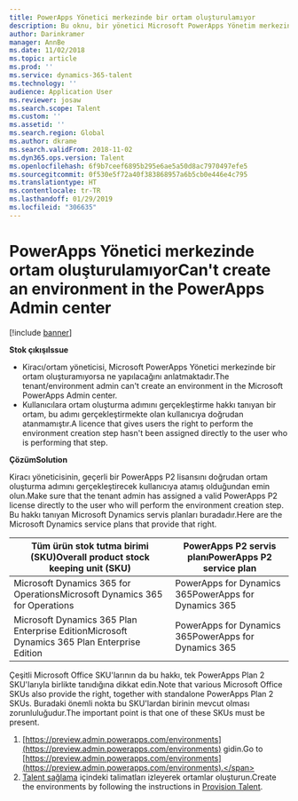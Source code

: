```yaml
---
title: PowerApps Yönetici merkezinde bir ortam oluşturulamıyor
description: Bu oknu, bir yönetici Microsoft PowerApps Yönetim merkezinde bir ortam oluşturamıyorsa ne yapılacağını anlatmaktadır.
author: Darinkramer
manager: AnnBe
ms.date: 11/02/2018
ms.topic: article
ms.prod: ''
ms.service: dynamics-365-talent
ms.technology: ''
audience: Application User
ms.reviewer: josaw
ms.search.scope: Talent
ms.custom: ''
ms.assetid: ''
ms.search.region: Global
ms.author: dkrame
ms.search.validFrom: 2018-11-02
ms.dyn365.ops.version: Talent
ms.openlocfilehash: 6f9b7ceef6895b295e6ae5a50d8ac7970497efe5
ms.sourcegitcommit: 0f530e5f72a40f383868957a6b5cb0e446e4c795
ms.translationtype: HT
ms.contentlocale: tr-TR
ms.lasthandoff: 01/29/2019
ms.locfileid: "306635"
---
```

# <a name="cant-create-an-environment-in-the-powerapps-admin-center"></a><span data-ttu-id="974ae-103">PowerApps Yönetici merkezinde ortam oluşturulamıyor</span><span class="sxs-lookup"><span data-stu-id="974ae-103">Can't create an environment in the PowerApps Admin center</span></span>

[!include [banner](includes/banner.md)]

<span data-ttu-id="974ae-104">**Stok çıkışı**</span><span class="sxs-lookup"><span data-stu-id="974ae-104">**Issue**</span></span>

- <span data-ttu-id="974ae-105">Kiracı/ortam yöneticisi, Microsoft PowerApps Yönetici merkezinde bir ortam oluşturamıyorsa ne yapılacağını anlatmaktadır.</span><span class="sxs-lookup"><span data-stu-id="974ae-105">The tenant/environment admin can't create an environment in the Microsoft PowerApps Admin center.</span></span>
- <span data-ttu-id="974ae-106">Kullanıcılara ortam oluşturma adımını gerçekleştirme hakkı tanıyan bir ortam, bu adımı gerçekleştirmekte olan kullanıcıya doğrudan atanmamıştır.</span><span class="sxs-lookup"><span data-stu-id="974ae-106">A licence that gives users the right to perform the environment creation step hasn't been assigned directly to the user who is performing that step.</span></span>

<span data-ttu-id="974ae-107">**Çözüm**</span><span class="sxs-lookup"><span data-stu-id="974ae-107">**Solution**</span></span>

<span data-ttu-id="974ae-108">Kiracı yöneticisinin, geçerli bir PowerApps P2 lisansını doğrudan ortam oluşturma adımını gerçekleştirecek kullanıcıya atamış olduğundan emin olun.</span><span class="sxs-lookup"><span data-stu-id="974ae-108">Make sure that the tenant admin has assigned a valid PowerApps P2 license directly to the user who will perform the environment creation step.</span></span> <span data-ttu-id="974ae-109">Bu hakkı tanıyan Microsoft Dynamics servis planları buradadır.</span><span class="sxs-lookup"><span data-stu-id="974ae-109">Here are the Microsoft Dynamics service plans that provide that right.</span></span>

| <span data-ttu-id="974ae-110">Tüm ürün stok tutma birimi (SKU)</span><span class="sxs-lookup"><span data-stu-id="974ae-110">Overall product stock keeping unit (SKU)</span></span>       | <span data-ttu-id="974ae-111">PowerApps P2 servis planı</span><span class="sxs-lookup"><span data-stu-id="974ae-111">PowerApps P2 service plan</span></span>  |
|------------------------------------------------|----------------------------|
| <span data-ttu-id="974ae-112">Microsoft Dynamics 365 for Operations</span><span class="sxs-lookup"><span data-stu-id="974ae-112">Microsoft Dynamics 365 for Operations</span></span>          | <span data-ttu-id="974ae-113">PowerApps for Dynamics 365</span><span class="sxs-lookup"><span data-stu-id="974ae-113">PowerApps for Dynamics 365</span></span> |
| <span data-ttu-id="974ae-114">Microsoft Dynamics 365 Plan Enterprise Edition</span><span class="sxs-lookup"><span data-stu-id="974ae-114">Microsoft Dynamics 365 Plan Enterprise Edition</span></span> | <span data-ttu-id="974ae-115">PowerApps for Dynamics 365</span><span class="sxs-lookup"><span data-stu-id="974ae-115">PowerApps for Dynamics 365</span></span> |

<span data-ttu-id="974ae-116">Çeşitli Microsoft Office SKU'larının da bu hakkı, tek PowerApps Plan 2 SKU'larıyla birlikte tanıdığına dikkat edin.</span><span class="sxs-lookup"><span data-stu-id="974ae-116">Note that various Microsoft Office SKUs also provide the right, together with standalone PowerApps Plan 2 SKUs.</span></span> <span data-ttu-id="974ae-117">Buradaki önemli nokta bu SKU'lardan birinin mevcut olması zorunluluğudur.</span><span class="sxs-lookup"><span data-stu-id="974ae-117">The important point is that one of these SKUs must be present.</span></span>

1. <span data-ttu-id="974ae-118">[https://preview.admin.powerapps.com/environments](https://preview.admin.powerapps.com/environments) gidin.</span><span class="sxs-lookup"><span data-stu-id="974ae-118">Go to [https://preview.admin.powerapps.com/environments](https://preview.admin.powerapps.com/environments).</span></span>
2. <span data-ttu-id="974ae-119">[Talent sağlama](https://docs.microsoft.com/en-us/dynamics365/unified-operations/talent/provisioning-talent) içindeki talimatları izleyerek ortamlar oluşturun.</span><span class="sxs-lookup"><span data-stu-id="974ae-119">Create the environments by following the instructions in [Provision Talent](https://docs.microsoft.com/en-us/dynamics365/unified-operations/talent/provisioning-talent).</span></span>
